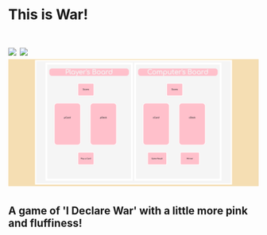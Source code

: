 <h1>This is War!<h1>

![](.AceofClubs.png)
![](.AceofClubs.png)
![](./GameFront.png)



<h2>A game of 'I Declare War' with a little more pink and fluffiness!<h2>



<!-- ##User Stories

> As a player, I want to be able to start a game.

> As a player, I want to play I Declare War versus a computer.

> As a player, I want to know how many cards are in my hands.

> As a player, I want to be able to keep track of my score.

> As a player, I want to be able to play a card at the same time as the computer.

> As a player, I want the computer to play a card at the same as  the player.

> As a player, I want to know when I or the computer wins.

> As a player, I want to be able to reset the game.

##Psudocode

Page loads

Title and components load 

    >components: title, start button, reset button, player score box, computer score box, players' cards, players' names


Start the game 

    > push the start button and begin the game  
    > score boxes are set to zero
    > shuffle cards
    > deal cards
    > alert the player that the cards are dealt
    > alert the player that the game has begun 

Playing the Game

    > each player reveals a card
    > a comparison is made
    > add cards to winner's deck OR declare war if tied
    > allow the players to keep playing cards until one player's deck is empty

War!

    > alert the player thar war is about to begin
    > push button to declare war
    > count down to one 
    > each player draws three cards but only reveals the last card they drew
    > compare the last cards drawn
    > decide a winner OR if tied, reveal and compare the next card and so on
    > all cards played during war goes to winner
    > alert players' who won the war

Declaring a Winner

    > once a player's deck is empty, alert the opposing player that they won
    > add a point to the winner's score box
    > alert the player that the game is over
    > alert the player to reset the game if they want to play again


Resetting the game (while maintaining score)

    > clear all cards off the board
    > return cards to dealer's deck
    > alert and ask player if they want to reset score
    > do not reset the score boxes  -->